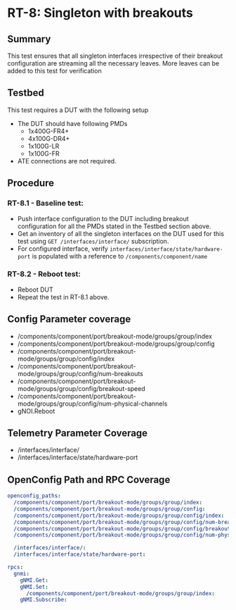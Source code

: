 # RT-8: Singleton with breakouts

## Summary
This test ensures that all singleton interfaces irrespective of their breakout configuration are streaming all the necessary leaves. More leaves can be added to this test for verification

## Testbed
This test requires a DUT with the following setup
* The DUT should have following PMDs
  * 1x400G-FR4+
  * 4x100G-DR4+
  * 1x100G-LR
  * 1x100G-FR
* ATE connections are not required.

## Procedure
### RT-8.1 - Baseline test:
* Push interface configuration to the DUT including breakout configuration for all the PMDs stated in the Testbed section above.
* Get an inventory of all the singleton interfaces on the DUT used for this test using `GET /interfaces/interface/` subscription.
* For configured interface, verify `interfaces/interface/state/hardware-port` is populated with a reference to `/components/component/name`

### RT-8.2 - Reboot test:
* Reboot DUT
* Repeat the test in RT-8.1 above.

## Config Parameter coverage
*   /components/component/port/breakout-mode/groups/group/index
*   /components/component/port/breakout-mode/groups/group/config
*   /components/component/port/breakout-mode/groups/group/config/index
*   /components/component/port/breakout-mode/groups/group/config/num-breakouts
*   /components/component/port/breakout-mode/groups/group/config/breakout-speed
*   /components/component/port/breakout-mode/groups/group/config/num-physical-channels
*   gNOI.Reboot

## Telemetry Parameter Coverage
*   /interfaces/interface/
*   /interfaces/interface/state/hardware-port

## OpenConfig Path and RPC Coverage
```yaml
openconfig_paths:
  /components/component/port/breakout-mode/groups/group/index:
  /components/component/port/breakout-mode/groups/group/config:
  /components/component/port/breakout-mode/groups/group/config/index:
  /components/component/port/breakout-mode/groups/group/config/num-breakouts:
  /components/component/port/breakout-mode/groups/group/config/breakout-speed:
  /components/component/port/breakout-mode/groups/group/config/num-physical-channels:

  /interfaces/interface/:
  /interfaces/interface/state/hardware-port:

rpcs:
  gnmi:
    gNMI.Get:
    gNMI.Set:
      /components/component/port/breakout-mode/groups/group/index:
    gNMI.Subscribe:
```

